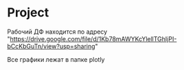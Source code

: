 # Project
 Рабочий ДФ находится по адресу "https://drive.google.com/file/d/1Kb78mAWYKcYlellTGhIjPI-bCcKbGuTn/view?usp=sharing"
 
Все графики лежат в папке plotly